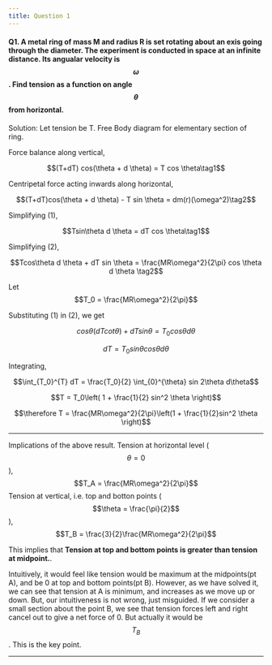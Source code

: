```yaml
---
title: Question 1
---
```

<script src="https://cdn.mathjax.org/mathjax/latest/MathJax.js?config=TeX-AMS-MML_HTMLorMML" type="text/javascript"></script>

#### Q1. A metal ring of mass M and radius R is set rotating about an exis going through the diameter. The experiment is conducted in space at an infinite distance. Its angualar velocity is $$\omega$$. Find tension as a function on angle $$\theta$$ from horizontal.
Solution: 
Let tension be T.
Free Body diagram for elementary section of ring.

Force balance along vertical,

$$(T+dT) cos(\theta + d \theta) = T cos \theta\tag1$$ 

Centripetal force acting inwards along horizontal,

$$(T+dT)cos(\theta + d \theta) - T sin \theta = dm(r)(\omega^2)\tag2$$

Simplifying (1),

$$Tsin\theta d \theta = dT cos \theta\tag1$$

Simplifying (2),

$$Tcos\theta d \theta + dT sin \theta = \frac{MR\omega^2}{2\pi} cos \theta d \theta \tag2$$

Let  $$T_0 = \frac{MR\omega^2}{2\pi}$$

Substituting (1) in (2), we get

$$cos \theta (dT cot \theta) + dT sin \theta = T_0 cos \theta d \theta$$

$$dT = T_0 sin \theta cos \theta d \theta$$

Integrating,

$$\int_{T_0}^{T} dT = \frac{T_0}{2} \int_{0}^{\theta} sin 2\theta d\theta$$

$$T = T_0\left( 1 + \frac{1}{2} sin^2 \theta \right)$$

$$\therefore T = \frac{MR\omega^2}{2\pi}\left(1 + \frac{1}{2}sin^2 \theta \right)$$

---

Implications of the above result.
Tension at horizontal level ($$\theta = 0$$), 
$$T_A = \frac{MR\omega^2}{2\pi}$$
Tension at vertical, i.e. top and botton points ($$\theta = \frac{\pi}{2}$$),
$$T_B = \frac{3}{2}\frac{MR\omega^2}{2\pi}$$

This implies that **Tension at top and bottom points is greater than tension at midpoint.**.

Intuitively, it would feel like tension would be maximum at the midpoints(pt A), and be 0 at top and bottom points(pt B). However, as we have solved it, we can see that tension at A is minimum, and increases as we move up or down. But, our intuitiveness is not wrong, just misguided. If we consider a small section about the point B, we see that tension forces left and right cancel out to give a net force of 0. But actually it would be $$T_B$$. This is the key point.

---
